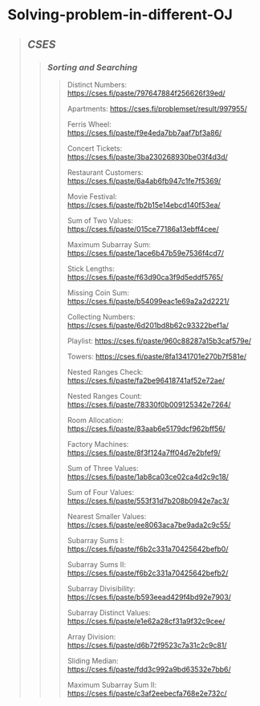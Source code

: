 # Solving-problem-in-different-OJ
> ## ***CSES***
>> ### ***Sorting and Searching***
>>> Distinct Numbers: https://cses.fi/paste/797647884f256626f39ed/
>>> 
>>> Apartments: https://cses.fi/problemset/result/997955/
>>> 
>>> Ferris Wheel: https://cses.fi/paste/f9e4eda7bb7aaf7bf3a86/
>>> 
>>> Concert Tickets: https://cses.fi/paste/3ba230268930be03f4d3d/
>>> 
>>> Restaurant Customers: https://cses.fi/paste/6a4ab6fb947c1fe7f5369/
>>> 
>>> Movie Festival: https://cses.fi/paste/fb2b15e14ebcd140f53ea/
>>> 
>>> Sum of Two Values: https://cses.fi/paste/015ce77186a13ebff4cee/
>>> 
>>> Maximum Subarray Sum: https://cses.fi/paste/1ace6b47b59e7536f4cd7/
>>> 
>>> Stick Lengths: https://cses.fi/paste/f63d90ca3f9d5eddf5765/
>>> 
>>> Missing Coin Sum: https://cses.fi/paste/b54099eac1e69a2a2d2221/
>>> 
>>> Collecting Numbers: https://cses.fi/paste/6d201bd8b62c93322bef1a/
>>> 
>>> Playlist: https://cses.fi/paste/960c88287a15b3caf579e/
>>> 
>>> Towers: https://cses.fi/paste/8fa1341701e270b7f581e/
>>> 
>>> Nested Ranges Check: https://cses.fi/paste/fa2be96418741af52e72ae/
>>> 
>>> Nested Ranges Count: https://cses.fi/paste/78330f0b009125342e7264/
>>> 
>>> Room Allocation: https://cses.fi/paste/83aab6e5179dcf962bff56/
>>> 
>>> Factory Machines: https://cses.fi/paste/8f3f124a7ff04d7e2bfef9/
>>> 
>>> Sum of Three Values: https://cses.fi/paste/1ab8ca03ce02ca4d2c9c18/
>>> 
>>> Sum of Four Values: https://cses.fi/paste/553f31d7b208b0942e7ac3/
>>> 
>>> Nearest Smaller Values: https://cses.fi/paste/ee8063aca7be9ada2c9c55/
>>> 
>>> Subarray Sums I: https://cses.fi/paste/f6b2c331a70425642befb0/
>>> 
>>> Subarray Sums II: https://cses.fi/paste/f6b2c331a70425642befb2/
>>> 
>>> Subarray Divisibility: https://cses.fi/paste/b593eead429f4bd92e7903/
>>> 
>>> Subarray Distinct Values: https://cses.fi/paste/e1e62a28cf31a9f32c9cee/
>>> 
>>> Array Division: https://cses.fi/paste/d6b72f9523c7a31c2c9c81/
>>> 
>>> Sliding Median: https://cses.fi/paste/fdd3c992a9bd63532e7bb6/
>>> 
>>> Maximum Subarray Sum II: https://cses.fi/paste/c3af2eebecfa768e2e732c/
